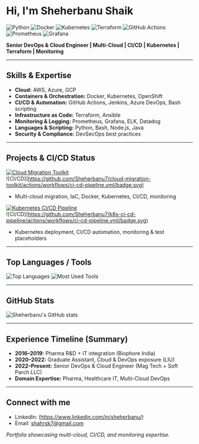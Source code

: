 # Hi, I'm Sheherbanu Shaik 

![Python](https://img.shields.io/badge/Python-3.11-blue?logo=python)
![Docker](https://img.shields.io/badge/Docker-blue?logo=docker)
![Kubernetes](https://img.shields.io/badge/Kubernetes-blue?logo=kubernetes)
![Terraform](https://img.shields.io/badge/Terraform-blue?logo=terraform)
![GitHub Actions](https://img.shields.io/badge/GitHub%20Actions-blue?logo=github-actions)
![Prometheus](https://img.shields.io/badge/Prometheus-orange?logo=prometheus)
![Grafana](https://img.shields.io/badge/Grafana-red?logo=grafana)

**Senior DevOps & Cloud Engineer | Multi-Cloud | CI/CD | Kubernetes | Terraform | Monitoring**

---

##  Skills & Expertise
- **Cloud:** AWS, Azure, GCP  
- **Containers & Orchestration:** Docker, Kubernetes, OpenShift  
- **CI/CD & Automation:** GitHub Actions, Jenkins, Azure DevOps, Bash scripting  
- **Infrastructure as Code:** Terraform, Ansible  
- **Monitoring & Logging:** Prometheus, Grafana, ELK, Datadog  
- **Languages & Scripting:** Python, Bash, Node.js, Java  
- **Security & Compliance:** DevSecOps best practices  

---

##  Projects & CI/CD Status

[![Cloud Migration Toolkit](https://img.shields.io/badge/Cloud_Migration_Toolkit-Repo-blue?logo=github)](https://github.com/Sheherbanu7/cloud-migration-toolkit)  
![CI/CD][(https://github.com/Sheherbanu7/cloud-migration-toolkit/actions/workflows/ci-cd-pipeline.yml/badge.svg)  ](https://github.com/Sheherbanu7/cloud-migration.git)
- Multi-cloud migration, IaC, Docker, Kubernetes, CI/CD, monitoring  

[![Kubernetes CI/CD Pipeline](https://img.shields.io/badge/K8s_CI_CD_Pipeline-Repo-blue?logo=github)](https://github.com/Sheherbanu7/k8s-ci-cd-pipeline)  
![CI/CD][(https://github.com/Sheherbanu7/k8s-ci-cd-pipeline/actions/workflows/ci-cd-pipeline.yml/badge.svg) ](https://github.com/Sheherbanu7/k8s-ci-cd-pipeline.git) 
- Kubernetes deployment, CI/CD automation, monitoring & test placeholders  

---

##  Top Languages / Tools
![Top Languages](https://github-readme-stats.vercel.app/api/top-langs/?username=Sheherbanu7&layout=compact&theme=radical)
![Most Used Tools](https://img.shields.io/badge/DevOps-Tools-blue?logo=git)

---

##  GitHub Stats
![Sheherbanu's GitHub stats](https://github-readme-stats.vercel.app/api?username=Sheherbanu7&show_icons=true&theme=radical)

---

##  Experience Timeline (Summary)
- **2016–2019:** Pharma R&D + IT integration (Biophore India)  
- **2020–2022:** Graduate Assistant, Cloud & DevOps exposure (LIU)  
- **2022–Present:** Senior DevOps & Cloud Engineer (Mag Tech + Soft Parch LLC)  
- **Domain Expertise:** Pharma, Healthcare IT, Multi-Cloud DevOps  

---

##  Connect with me
- LinkedIn: (https://www.linkedin.com/in/sheherbanu/)
- Email: shahrsk7@gmail.com  

*Portfolio showcasing multi-cloud, CI/CD, and monitoring expertise.*
